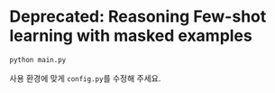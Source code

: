 # Deprecated: Reasoning Few-shot learning with masked examples

```sh
python main.py
```

사용 환경에 맞게 `config.py`를 수정해 주세요.
